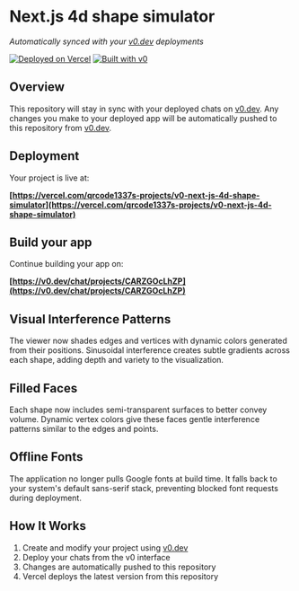 # Next.js 4d shape simulator

*Automatically synced with your [v0.dev](https://v0.dev) deployments*

[![Deployed on Vercel](https://img.shields.io/badge/Deployed%20on-Vercel-black?style=for-the-badge&logo=vercel)](https://vercel.com/qrcode1337s-projects/v0-next-js-4d-shape-simulator)
[![Built with v0](https://img.shields.io/badge/Built%20with-v0.dev-black?style=for-the-badge)](https://v0.dev/chat/projects/CARZGOcLhZP)

## Overview

This repository will stay in sync with your deployed chats on [v0.dev](https://v0.dev).
Any changes you make to your deployed app will be automatically pushed to this repository from [v0.dev](https://v0.dev).

## Deployment

Your project is live at:

**[https://vercel.com/qrcode1337s-projects/v0-next-js-4d-shape-simulator](https://vercel.com/qrcode1337s-projects/v0-next-js-4d-shape-simulator)**

## Build your app

Continue building your app on:

**[https://v0.dev/chat/projects/CARZGOcLhZP](https://v0.dev/chat/projects/CARZGOcLhZP)**

## Visual Interference Patterns

The viewer now shades edges and vertices with dynamic colors generated from
their positions. Sinusoidal interference creates subtle gradients across each
shape, adding depth and variety to the visualization.

## Filled Faces

Each shape now includes semi-transparent surfaces to better convey volume.
Dynamic vertex colors give these faces gentle interference patterns similar to
the edges and points.

## Offline Fonts

The application no longer pulls Google fonts at build time. It falls back to
your system's default sans-serif stack, preventing blocked font requests during
deployment.

## How It Works

1. Create and modify your project using [v0.dev](https://v0.dev)
2. Deploy your chats from the v0 interface
3. Changes are automatically pushed to this repository
4. Vercel deploys the latest version from this repository
